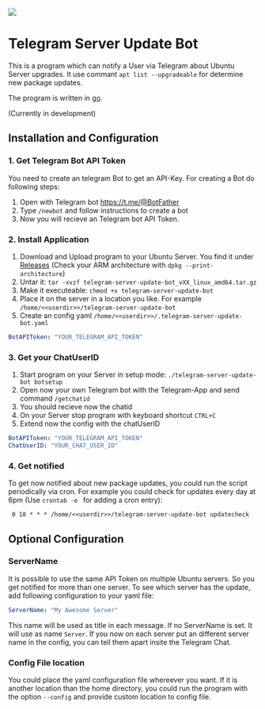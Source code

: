 ![](https://github.com/joshuabeny1999/telegram-server-update-bot/workflows/Buildw%20Release/badge.svg)

Telegram Server Update Bot
==========================
This is a program which can notify a User via Telegram about Ubuntu Server upgrades. It use commant `apt list --upgradeable` for determine new package updates.

The program is written in [go](golang.org).

(Currently in development)

Installation and Configuration
------------------------------
### 1. Get Telegram Bot API Token
You need to create an telegram Bot to get an API-Key. For creating a Bot do following steps:
1. Open with Telegram bot https://t.me/@BotFather
2. Type `/newbot` and follow instructions to create a bot
3. Now you will recieve an Telegram bot API Token.

### 2. Install Application
1. Download and Upload program to your Ubuntu Server. You find it under [Releases](https://github.com/joshuabeny1999/telegram-server-update-bot/releases/latest) (Check your ARM architecture with `dpkg --print-architecture`) 
2. Untar it: `tar -xvzf telegram-server-update-bot_vXX_linux_amd64.tar.gz`
3. Make it executeable: `chmod +x telegram-server-update-bot`
4. Place it on the server in a location you like. For example `/home/<<userdir>>/telegram-server-update-bot`
5. Create an config yaml `/home/<<userdir>>/.telegram-server-update-bot.yaml`
```yaml
BotAPIToken: "YOUR_TELEGRAM_API_TOKEN"
```
### 3. Get your ChatUserID
1. Start program on your Server in setup mode: `./telegram-server-update-bot botsetup`
2. Open now your own Telegram bot with the Telegram-App and send command `/getchatid`
3. You should recieve now the chatid
4. On your Server stop program with keyboard shortcut `CTRL+C`
5. Extend now the config with the chatUserID
```yaml
BotAPIToken: "YOUR_TELEGRAM_API_TOKEN"
ChatUserID: "YOUR_CHAT_USER_ID"
```

### 4. Get notified
To get now notified about new package updates, you could run the script periodically via cron.
For example you could check for updates every day at 6pm (Use `crontab -e ` for adding a cron entry):
```
 0 18 * * * /home/<<userdir>>/telegram-server-update-bot updatecheck 
```

Optional Configuration
-----------------------
### ServerName
It is possible to use the same API Token on multiple Ubuntu servers. So you get notified for more than one server.
To see which server has the update, add following configuration to your yaml file:
```yaml
ServerName: "My Awesome Server"
```

This name will be used as title in each message. If no ServerName is set. It will use as name `Server`.
If you now on each server put an different server name in the config, you can tell them apart insite the Telegram Chat.

### Config File location
You could place the yaml configuration file whereever you want. If it is another location than the home directory,
you could run the program with the option `--config` and provide custom location to config file.
